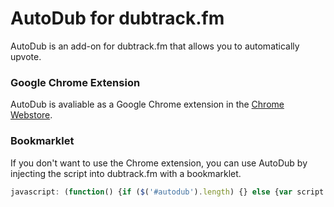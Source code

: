 # AutoDub for dubtrack.fm
AutoDub is an add-on for dubtrack.fm that allows you to automatically upvote.

### Google Chrome Extension
AutoDub is avaliable as a Google Chrome extension in the [Chrome Webstore](https://chrome.google.com/webstore/detail/mhonnfcjdgchonjipljdfimipifeelid/).

### Bookmarklet
If you don't want to use the Chrome extension, you can use AutoDub by injecting the script into dubtrack.fm with a bookmarklet.
````javascript
javascript: (function() {if ($('#autodub').length) {} else {var script = document.createElement('script');script.id = 'autodub';script.type = 'text/javascript';script.src = 'https://mxew.github.io/autodub/autodub.js';document.body.appendChild(script);}})();
````
